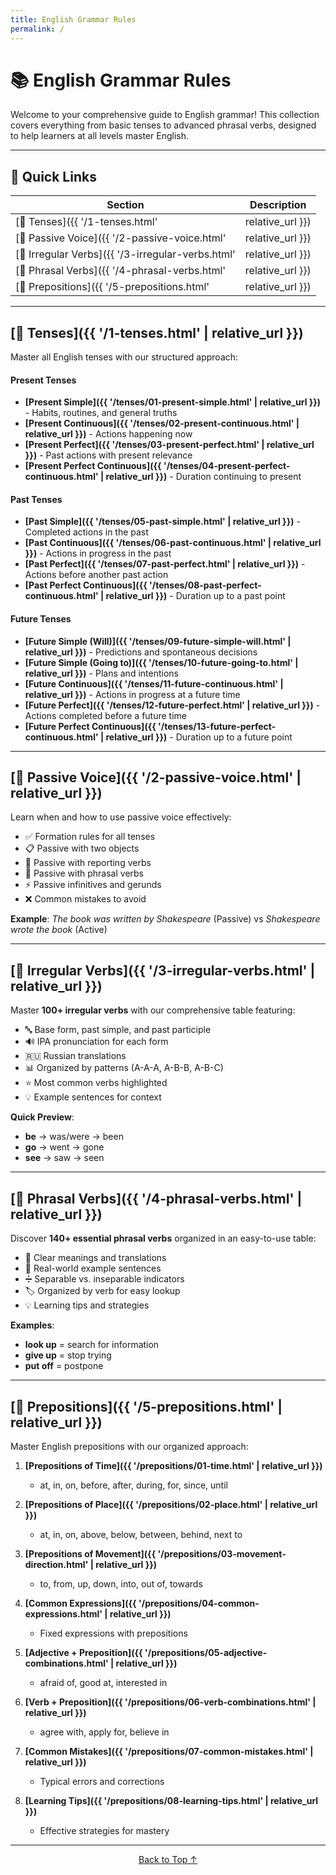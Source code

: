 ```yaml
---
title: English Grammar Rules
permalink: /
---
```


# 📚 English Grammar Rules

 

Welcome to your comprehensive guide to English grammar! This collection covers everything from basic tenses to advanced phrasal verbs, designed to help learners at all levels master English.

---

## 🚀 Quick Links

<div align="center" markdown="1">

| Section | Description |
|---------|-------------|
| [📖 Tenses]({{ '/1-tenses.html' | relative_url }}) | All 13 English tenses |
| [🔄 Passive Voice]({{ '/2-passive-voice.html' | relative_url }}) | Active vs. Passive forms |
| [📝 Irregular Verbs]({{ '/3-irregular-verbs.html' | relative_url }}) | 100+ verbs with patterns |
| [💬 Phrasal Verbs]({{ '/4-phrasal-verbs.html' | relative_url }}) | 140+ common phrasal verbs |
| [📍 Prepositions]({{ '/5-prepositions.html' | relative_url }}) | Time, place, movement |

</div>

---

## [📖 Tenses]({{ '/1-tenses.html' | relative_url }})

Master all English tenses with our structured approach:

#### Present Tenses
- **[Present Simple]({{ '/tenses/01-present-simple.html' | relative_url }})** - Habits, routines, and general truths
- **[Present Continuous]({{ '/tenses/02-present-continuous.html' | relative_url }})** - Actions happening now
- **[Present Perfect]({{ '/tenses/03-present-perfect.html' | relative_url }})** - Past actions with present relevance
- **[Present Perfect Continuous]({{ '/tenses/04-present-perfect-continuous.html' | relative_url }})** - Duration continuing to present

#### Past Tenses
- **[Past Simple]({{ '/tenses/05-past-simple.html' | relative_url }})** - Completed actions in the past
- **[Past Continuous]({{ '/tenses/06-past-continuous.html' | relative_url }})** - Actions in progress in the past
- **[Past Perfect]({{ '/tenses/07-past-perfect.html' | relative_url }})** - Actions before another past action
- **[Past Perfect Continuous]({{ '/tenses/08-past-perfect-continuous.html' | relative_url }})** - Duration up to a past point

#### Future Tenses
- **[Future Simple (Will)]({{ '/tenses/09-future-simple-will.html' | relative_url }})** - Predictions and spontaneous decisions
- **[Future Simple (Going to)]({{ '/tenses/10-future-going-to.html' | relative_url }})** - Plans and intentions
- **[Future Continuous]({{ '/tenses/11-future-continuous.html' | relative_url }})** - Actions in progress at a future time
- **[Future Perfect]({{ '/tenses/12-future-perfect.html' | relative_url }})** - Actions completed before a future time
- **[Future Perfect Continuous]({{ '/tenses/13-future-perfect-continuous.html' | relative_url }})** - Duration up to a future point

---

## [🔄 Passive Voice]({{ '/2-passive-voice.html' | relative_url }})

Learn when and how to use passive voice effectively:

- ✅ Formation rules for all tenses
- 📋 Passive with two objects
- 📰 Passive with reporting verbs
- 🔗 Passive with phrasal verbs
- ⚡ Passive infinitives and gerunds
- ❌ Common mistakes to avoid

**Example**: *The book was written by Shakespeare* (Passive) vs *Shakespeare wrote the book* (Active)

---

## [📝 Irregular Verbs]({{ '/3-irregular-verbs.html' | relative_url }})

Master **100+ irregular verbs** with our comprehensive table featuring:

- 🔤 Base form, past simple, and past participle
- 🔊 IPA pronunciation for each form
- 🇷🇺 Russian translations
- 📊 Organized by patterns (A-A-A, A-B-B, A-B-C)
- ⭐ Most common verbs highlighted
- 💡 Example sentences for context

**Quick Preview**:
- **be** → was/were → been
- **go** → went → gone
- **see** → saw → seen

---

## [💬 Phrasal Verbs]({{ '/4-phrasal-verbs.html' | relative_url }})

Discover **140+ essential phrasal verbs** organized in an easy-to-use table:

- 📖 Clear meanings and translations
- 🎯 Real-world example sentences
- ➗ Separable vs. inseparable indicators
- 🏷️ Organized by verb for easy lookup
- 💡 Learning tips and strategies

**Examples**:
- **look up** = search for information
- **give up** = stop trying
- **put off** = postpone

---

## [📍 Prepositions]({{ '/5-prepositions.html' | relative_url }})

Master English prepositions with our organized approach:

1. **[Prepositions of Time]({{ '/prepositions/01-time.html' | relative_url }})**
   - at, in, on, before, after, during, for, since, until

2. **[Prepositions of Place]({{ '/prepositions/02-place.html' | relative_url }})**
   - at, in, on, above, below, between, behind, next to

3. **[Prepositions of Movement]({{ '/prepositions/03-movement-direction.html' | relative_url }})**
   - to, from, up, down, into, out of, towards

4. **[Common Expressions]({{ '/prepositions/04-common-expressions.html' | relative_url }})**
   - Fixed expressions with prepositions

5. **[Adjective + Preposition]({{ '/prepositions/05-adjective-combinations.html' | relative_url }})**
   - afraid of, good at, interested in

6. **[Verb + Preposition]({{ '/prepositions/06-verb-combinations.html' | relative_url }})**
   - agree with, apply for, believe in

7. **[Common Mistakes]({{ '/prepositions/07-common-mistakes.html' | relative_url }})**
   - Typical errors and corrections

8. **[Learning Tips]({{ '/prepositions/08-learning-tips.html' | relative_url }})**
   - Effective strategies for mastery

---

<div align="center" markdown="1">

[Back to Top ↑](#-english-grammar-rules)

</div>